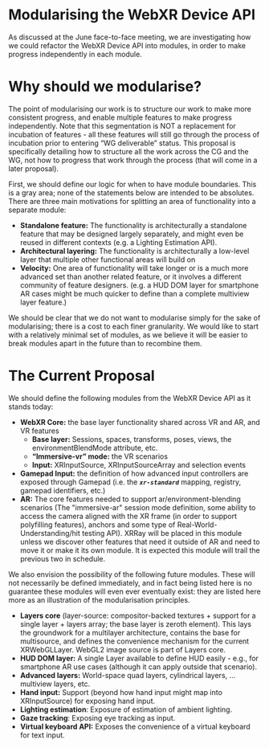 # Modularising the WebXR Device API

As discussed at the June face-to-face meeting, we are investigating how we could refactor the WebXR Device API into modules, in order to make progress independently in each module.


# Why should we modularise?

The point of modularising our work is to structure our work to make more consistent progress, and enable multiple features to make progress independently.  Note that this segmentation is NOT a replacement for incubation of features - all these features will still go through the process of incubation prior to entering “WG deliverable” status.  This proposal is specifically detailing how to structure all the work across the CG and the WG, not how to progress that work through the process (that will come in a later proposal).

First, we should define our logic for when to have module boundaries.  This is a gray area; none of the statements below are intended to be absolutes.  There are three main motivations for splitting an area of functionality into a separate module:



*   **Standalone feature:** The functionality is architecturally a standalone feature that may be designed largely separately, and might even be reused in different contexts (e.g. a Lighting Estimation API).
*   **Architectural layering:** The functionality is architecturally a low-level layer that multiple other functional areas will build on
*   **Velocity:**  One area of functionality will take longer or is a much more advanced set than another related feature, or it involves a different community of feature designers.  (e.g. a HUD DOM layer for smartphone AR cases might be much quicker to define than a complete multiview layer feature.)

We should be clear that we do not want to modularise simply for the sake of modularising; there is a cost to each finer granularity.  We would like to start with a relatively minimal set of modules, as we believe it will be easier to break modules apart in the future than to recombine them.


# The Current Proposal

We should define the following modules from the WebXR Device API as it stands today:



*   **WebXR Core:** the base layer functionality shared across VR and AR, and VR features
    *   **Base layer:** Sessions, spaces, transforms, poses, views, the environmentBlendMode attribute, etc.
    *   **“Immersive-vr” mode:** the VR scenarios
    *   **Input:** XRInputSource, XRInputSourceArray and selection events
*   **Gamepad Input:** the definition of how advanced input controllers are exposed through Gamepad (i.e. the **<code><em>xr-standard</em></code>** mapping, registry, gamepad identifiers, etc.)
*   **AR:** The core features needed to support ar/environment-blending scenarios (The "immersive-ar" session mode definition, some ability to access the camera aligned with the XR frame (in order to support polyfilling features), anchors and some type of Real-World-Understanding/hit testing API).  XRRay will be placed in this module unless we discover other features that need it outside of AR and need to move it or make it its own module.  It is expected this module will trail the previous two in schedule.

We also envision the possibility of the following future modules.  These will not necessarily be defined immediately, and in fact being listed here is no guarantee these modules will even ever eventually exist: they are listed here more as an illustration of the modularisation principles.



*   **Layers core** (layer-source: compositor-backed textures + support for a single layer + layers array; the base layer is zeroth element).  This lays the groundwork for a multilayer architecture, contains the base for multisource, and defines the convenience mechanism for the current XRWebGLLayer. WebGL2 image source is part of Layers core.
*   **HUD DOM layer:** A single Layer available to define HUD easily - e.g., for smartphone AR use cases (although it can apply outside that scenario).
*   **Advanced layers:** World-space quad layers, cylindrical layers, … multiview layers, etc.
*   **Hand input:** Support (beyond how hand input might map into XRInputSource) for exposing hand input.
*   **Lighting estimation**: Exposure of estimation of ambient lighting.
*   **Gaze tracking**: Exposing eye tracking as input.
*   **Virtual keyboard API:** Exposes the convenience of a virtual keyboard for text input.
